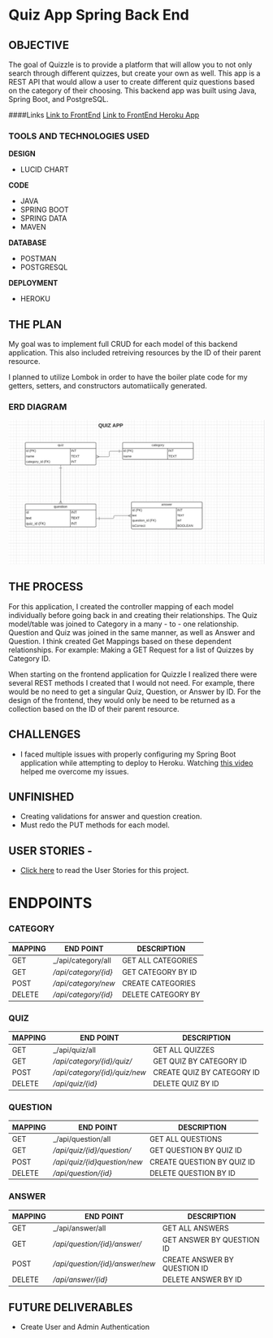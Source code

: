 # **Quiz App Spring Back End**

## OBJECTIVE

The goal of Quizzle is to provide a platform that will allow you to not only search through different quizzes, but create your own as well. This app is a REST API that would allow a user to create different quiz questions based on the category of their choosing. This backend app was built using Java, Spring Boot, and PostgreSQL.

####Links
[Link to FrontEnd](https://github.com/CodingVenus/Quiz-App-FrontEnd) 
[Link to FrontEnd Heroku App](https://quizzle-angular-app.herokuapp.com/)


### TOOLS AND TECHNOLOGIES USED
**DESIGN**
- LUCID CHART

**CODE**
- JAVA
- SPRING BOOT
- SPRING DATA
- MAVEN

**DATABASE**
- POSTMAN
- POSTGRESQL

**DEPLOYMENT**
- HEROKU


## THE PLAN
My goal was to implement full CRUD for each model of this backend application. This also included retreiving resources by the ID of their parent resource.   

I planned to utilize Lombok in order to have the boiler plate code for my getters, setters, and constructors automatiically generated.

### ERD DIAGRAM
![ERD Diagram](planning/Quiz-App-UML-Diagram.png)


## THE PROCESS
For this application, I created the controller mapping of each model individually before going back in and creating their relationships. The Quiz model/table was joined to Category in a many - to - one relationship. Question and Quiz was joined in the same manner, as well as Answer and Question. I think created Get Mappings based on these dependent relationships. For example: Making a GET Request for a list of Quizzes by Category ID. 

When starting on the frontend application for Quizzle I realized there were several REST methods I created that I would not need. For example, there would be no need to get a singular Quiz, Question, or Answer by ID. For the design of the frontend, they would only be need to be returned as a collection based on the ID of their parent resource. 

## CHALLENGES
- I faced multiple issues with properly configuring my Spring Boot application while attempting to deploy to Heroku. Watching [this video](https://www.youtube.com/watch?v=y_idn12FB18) helped me overcome my issues.


## UNFINISHED
- Creating validations for answer and question creation.
- Must redo the PUT methods for each model. 

## USER STORIES -
                                                              
- [Click here](planning/) to read the User Stories for this project.


# ENDPOINTS
### CATEGORY

| MAPPING | END POINT            |DESCRIPTION
|---------|----------------------|----------------------------|
| GET     | _/api/category/all     | GET ALL CATEGORIES
| GET     | _/api/category/{id}_ | GET CATEGORY BY ID
| POST    | _/api/category/new_      | CREATE CATEGORIES
| DELETE  | _/api/category/{id}_ | DELETE CATEGORY BY 


### QUIZ

| MAPPING | END POINT            |DESCRIPTION
|---------|----------------------|----------------------------|
| GET     | _/api/quiz/all     | GET ALL QUIZZES
| GET     | _/api/category/{id}/quiz/_ | GET QUIZ BY CATEGORY ID
| POST    | _/api/category/{id}/quiz/new_      | CREATE QUIZ BY CATEGORY ID
| DELETE  | _/api/quiz/{id}_ | DELETE QUIZ BY ID


### QUESTION

| MAPPING | END POINT            |DESCRIPTION
|---------|----------------------|----------------------------|
| GET     | _/api/question/all     | GET ALL QUESTIONS
| GET     | _/api/quiz/{id}/question/_ | GET QUESTION BY QUIZ ID
| POST    | _/api/quiz/{id}question/new_      | CREATE QUESTION BY QUIZ ID
| DELETE  | _/api/question/{id}_ | DELETE QUESTION BY ID

### ANSWER

| MAPPING | END POINT            |DESCRIPTION
|---------|----------------------|----------------------------|
| GET     | _/api/answer/all     | GET ALL ANSWERS
| GET     | _/api/question/{id}/answer/_ | GET ANSWER BY QUESTION ID
| POST    | _/api/question/{id}/answer/new_      | CREATE ANSWER BY QUESTION ID
| DELETE  | _/api/answer/{id}_ | DELETE ANSWER BY ID




## FUTURE DELIVERABLES
- Create User and Admin Authentication
